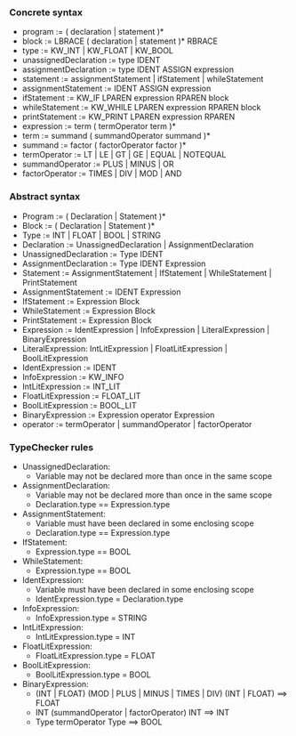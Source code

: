 ### Concrete syntax

- program := ( declaration | statement )*
- block := LBRACE ( declaration | statement )* RBRACE
- type := KW\_INT | KW\_FLOAT | KW\_BOOL
- unassignedDeclaration := type IDENT
- assignmentDeclaration := type IDENT ASSIGN expression
- statement := assignmentStatement | ifStatement | whileStatement
- assignmentStatement := IDENT ASSIGN expression
- ifStatement := KW\_IF LPAREN expression RPAREN block
- whileStatement := KW\_WHILE LPAREN expression RPAREN block
- printStatement := KW\_PRINT LPAREN expression RPAREN
- expression := term ( termOperator term )*
- term := summand ( summandOperator summand )*
- summand := factor ( factorOperator factor )*
- termOperator := LT | LE | GT | GE | EQUAL | NOTEQUAL
- summandOperator := PLUS | MINUS | OR
- factorOperator := TIMES | DIV | MOD | AND

### Abstract syntax

- Program := ( Declaration | Statement )*
- Block := ( Declaration | Statement )*
- Type := INT | FLOAT | BOOL | STRING
- Declaration := UnassignedDeclaration | AssignmentDeclaration
- UnassignedDeclaration := Type IDENT
- AssignmentDeclaration := Type IDENT Expression
- Statement := AssignmentStatement | IfStatement | WhileStatement | PrintStatement
- AssignmentStatement := IDENT Expression
- IfStatement := Expression Block
- WhileStatement := Expression Block
- PrintStatement := Expression Block
- Expression := IdentExpression | InfoExpression | LiteralExpression | BinaryExpression
- LiteralExpression: IntLitExpression | FloatLitExpression | BoolLitExpression
- IdentExpression := IDENT
- InfoExpression := KW\_INFO
- IntLitExpression := INT\_LIT
- FloatLitExpression := FLOAT\_LIT
- BoolLitExpression := BOOL\_LIT
- BinaryExpression := Expression operator Expression
- operator := termOperator | summandOperator | factorOperator

### TypeChecker rules

- UnassignedDeclaration:
	+ Variable may not be declared more than once in the same scope
- AssignmentDeclaration:
	+ Variable may not be declared more than once in the same scope
	+ Declaration.type == Expression.type
- AssignmentStatement:
	+ Variable must have been declared in some enclosing scope
	+ Declaration.type == Expression.type
- IfStatement:
	+ Expression.type == BOOL
- WhileStatement:
	+ Expression.type == BOOL
- IdentExpression:
	+ Variable must have been declared in some enclosing scope
	+ IdentExpression.type = Declaration.type
- InfoExpression:
	+ InfoExpression.type = STRING
- IntLitExpression:
	+ IntLitExpression.type = INT
- FloatLitExpression:
	+ FloatLitExpression.type = FLOAT
- BoolLitExpression:
	+ BoolLitExpression.type = BOOL
- BinaryExpression:
	+ (INT | FLOAT) (MOD | PLUS | MINUS | TIMES | DIV) (INT | FLOAT) ==> FLOAT
	+ INT (summandOperator | factorOperator) INT ==> INT
	+ Type termOperator Type ==> BOOL
